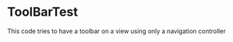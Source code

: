 ToolBarTest
===========

This code tries to have a toolbar on a view using only a navigation controller 
